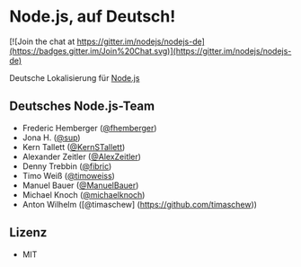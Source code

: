 # Node.js, auf Deutsch!

[![Join the chat at https://gitter.im/nodejs/nodejs-de](https://badges.gitter.im/Join%20Chat.svg)](https://gitter.im/nodejs/nodejs-de)

Deutsche Lokalisierung für [Node.js](https://nodejs.org)


## Deutsches Node.js-Team

- Frederic Hemberger ([@fhemberger](https://github.com/fhemberger))
- Jona H. ([@sup](https://github.com/sup))
- Kern Tallett ([@KernSTallett](https://github.com/KernSTallett))
- Alexander Zeitler ([@AlexZeitler](https://github.com/AlexZeitler))
- Denny Trebbin ([@fibric](https://github.com/fibric))
- Timo Weiß ([@timoweiss](https://github.com/timoweiss))
- Manuel Bauer ([@ManuelBauer](https://github.com/ManuelBauer))
- Michael Knoch ([@michaelknoch](https://github.com/michaelknoch))
- Anton Wilhelm ([@timaschew] (https://github.com/timaschew))


## Lizenz

- MIT
